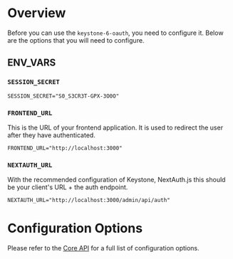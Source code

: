 # Overview

Before you can use the `keystone-6-oauth`, you need to configure it. Below are the options that you will need to configure.

## ENV_VARS

### `SESSION_SECRET`

`SESSION_SECRET="S0_S3CR3T-GPX-3O0O"`

### `FRONTEND_URL`

This is the URL of your frontend application. It is used to redirect the user after they have authenticated.

`FRONTEND_URL="http://localhost:3000"`

### `NEXTAUTH_URL`

With the recommended configuration of Keystone, NextAuth.js this should be your client's URL + the auth endpoint.

`NEXTAUTH_URL="http://localhost:3000/admin/api/auth"`

# Configuration Options

Please refer to the [Core API](/docs/api-reference/core) for a full list of configuration options.